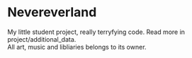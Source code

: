 # Nevereverland
My little student project, really terryfying code. Read more in project/additional_data.  
All art, music and libliaries belongs to its owner. 
